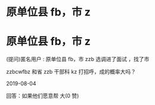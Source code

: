 # 原单位县 fb，市 z

# 原单位县 fb，市 z

(提问)匿名用户 : 原单位县 fb，市 zzb 选调进了面试 ，找了市

zzbcwfbz 和省 zzb 干部科 kz 打招呼，成的概率大吗？

2019-08-04

回答：如果他们愿意帮 大(0 赞)